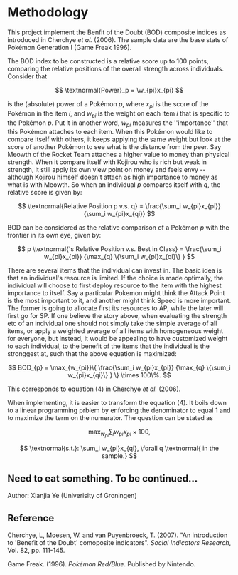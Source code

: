 # Methodology
This project implement the Benfit of the Doubt (BOD) composite indices as introduced in Cherchye _et al._ (2006). The sample data are the base stats of Pokémon Generation I (Game Freak 1996). 

The BOD index to be constructed is a relative score up to 100 points, comparing the relative positions of the overall strength across individuals. Consider that 

$$
  \textnormal{Power}_p = \w_{pi}x_{pi}
$$

is the (absolute) power of a Pokémon _p_, where $x_{pi}$ is the score of the Pokémon in the item _i_, and $w_{pi}$ is the weight on each item _i_ that is specific to the Pokémon _p_. Put it in another word, $w_{pi}$ measures the ''importance'' that this Pokémon attaches to each item. When this Pokémon would like to compare itself with others, it keeps applying the same weight but look at the score of another Pokémon to see what is the distance from the peer. Say Meowth of the Rocket Team attaches a higher value to money than physical strength. When it compare itself with Kojirou who is rich but weak in strength, it still apply its own view point on money and feels envy -- although Kojirou himself doesn't attach as high importance to money as what is with Meowth. So when an individual _p_ compares itself with _q_, the relative score is given by: 

$$
  \textnormal{Relative Position p v.s. q} = 
  \frac{\sum_i w_{pi}x_{pi}}
  {\sum_i w_{pi}x_{qi}}
$$

BOD can be considered as the relative comparison of a Pokémon _p_ with the frontier in its own eye, given by:

$$
  p \textnormal{'s Relative Position v.s. Best in Class} = 
  \frac{\sum_i w_{pi}x_{pi}}
  {\max_{q} \{\sum_i w_{pi}x_{qi}\} } 
$$

There are several items that the individual can invest in. The basic idea is that an individual's resource is limited. If the choice is made optimally, the individual will choose to first deploy resource to the item with the highest importance to itself. Say a particular Pokemon might think the Attack Point is the most important to it, and another might think Speed is more important. The former is going to allocate first its resources to AP, while the later will first go for SP. If one believe the story above, when evaluating the strength etc of an individual one should not simply take the simple average of all items, or apply a weighted average of all items with homogeneous weight for everyone, but instead, it would be appealing to have customized weight to each individual, to the benefit of the items that the individual is the stronggest at, such that the above equation is maximized:

$$
  BOD_{p} = \max_{w_{pi}}\{
  \frac{\sum_i w_{pi}x_{pi}}
  {\max_{q} \{\sum_i w_{pi}x_{qi}\} }
  \} \times 100\%.
$$

This corresponds to equation (4) in Cherchye _et al._ (2006).

When implementing, it is easier to transform the equation (4). It boils down to a linear programming prblem by enforcing the denominator to equal 1 and to maximize the term on the numerator. The question can be stated as

$$
\max_{w_{pi}} \sum_i w_{pi}x_{pi} \times 100,
$$

$$
\textnormal{s.t.}: \sum_i w_{pi}x_{qi}, \forall q \textnormal{ in the sample.}
$$


## Need to eat something. To be continued...


Author: Xianjia Ye (Univerisity of Groningen)

## Reference
Cherchye, L, Moesen, W. and van Puyenbroeck, T. (2007). "An introduction to 'Benefit of the Doubt' comoposite indicators". _Social Indicators Research_, Vol. 82, pp. 111-145.

Game Freak. (1996). _Pokémon Red/Blue_. Published by Nintendo. 
